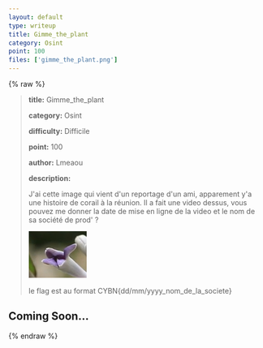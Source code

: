 ```yaml
---
layout: default
type: writeup
title: Gimme_the_plant
category: Osint
point: 100
files: ['gimme_the_plant.png']
---
```


{% raw %}
> **title:** Gimme_the_plant
>
> **category:** Osint
>
> **difficulty:** Difficile
>
> **point:** 100
>
> **author:** Lmeaou
>
> **description:**
>
> J'ai cette image qui vient d'un reportage d'un ami, apparement y'a une histoire de corail à la réunion. Il a fait une video dessus, vous pouvez me donner la date de mise en ligne de la video et le nom de sa société de prod' ? 
>
> ![gimme_the_plant.png](images/gimme_the_plant.png)
>
> le flag est au format CYBN{dd/mm/yyyy_nom_de_la_societe}
>
> 

## Coming Soon...

{% endraw %}
